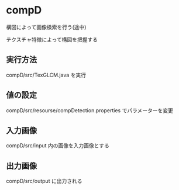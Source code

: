 # compD
構図によって画像検索を行う(途中)

テクスチャ特徴によって構図を把握する

## 実行方法
compD/src/TexGLCM.java を実行

## 値の設定
compD/src/resourse/compDetection.properties でパラメーターを変更

## 入力画像
compD/src/input 内の画像を入力画像とする

## 出力画像
compD/src/output に出力される